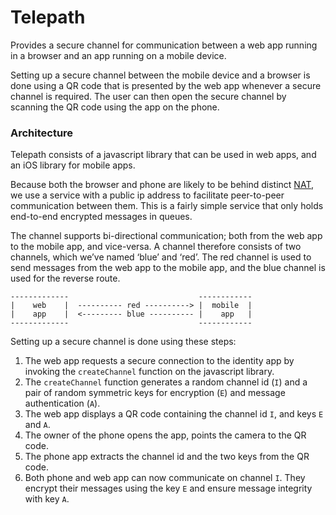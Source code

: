 Telepath
========

Provides a secure channel for communication between a web app running in a browser and an app running on a mobile device.

Setting up a secure channel between the mobile device and a browser is done using a QR code that is presented by the web app whenever a secure channel is required. The user can then open the secure channel by scanning the QR code using the app on the phone.

### Architecture

Telepath consists of a javascript library that can be used in web apps, and an iOS library for mobile apps.

Because both the browser and phone are likely to be behind distinct [NAT][1], we use a service with a public ip address to facilitate peer-to-peer communication between them. This is a fairly simple service that only holds end-to-end encrypted messages in queues.

The channel supports bi-directional communication; both from the web app to the mobile app, and vice-versa. A channel therefore consists of two channels, which we’ve named ‘blue’ and ‘red’. The red channel is used to send messages from the web app to the mobile app, and the blue channel is used for the reverse route.

    -------------                             ------------
    |    web    |  ---------- red ----------> |  mobile  |
    |    app    |  <--------- blue ---------- |    app   |
    -------------                             ------------

Setting up a secure channel is done using these steps:

1.  The web app requests a secure connection to the identity app by invoking the `createChannel` function on the javascript library.
2.  The `createChannel` function generates a random channel id (`I`) and a pair of random symmetric keys for encryption (`E`) and message authentication (`A`).
3.  The web app displays a QR code containing the channel id `I`, and keys `E` and `A`.
4.  The owner of the phone opens the app, points the camera to the QR code.
5.  The phone app extracts the channel id and the two keys from the QR code.
6.  Both phone and web app can now communicate on channel `I`. They encrypt their messages using the key `E` and ensure message integrity with key `A`.

[1]: https://en.wikipedia.org/wiki/Network_address_translation

